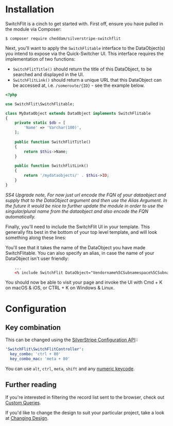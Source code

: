 # Installation

SwitchFlit is a cinch to get started with. First off, ensure you have pulled in the module via Composer:

`$ composer require cheddam/silverstripe-switchflit`

Next, you'll want to apply the `SwitchFlitable` interface to the DataObject(s) you intend to expose via the Quick-Switcher UI. This interface requires the implementation of two functions:

- `SwitchFlitTitle()` should return the title of this DataObject, to be searched and displayed in the UI.
- `SwitchFlitLink()` should return a unique URL that this DataObject can be accessed at, i.e. `/someroute/{ID}` - see the example below.

```php
<?php

use SwitchFlit\SwitchFlitable;

class MyDataObject extends DataObject implements SwitchFlitable
{
    private static $db = [
        'Name' => 'Varchar(100)',
    ];
    
    public function SwitchFlitTitle()
    {
        return $this->Name;
    }
    
    public function SwitchFlitLink()
    {
        return '/mydataobjects/' . $this->ID;
    }
}
```

_SS4 Upgrade note, For now just url encode the FQN of your dataobject and supply that to the DataObject argument and then use the Alias Argument.
In the future it would be nice to further update the module in order to use the singular/plural name from the dataobject and also encode the FQN automatically._

Finally, you'll need to include the SwitchFlit UI in your template. This generally fits best in the bottom of your top level template, and will look something along these lines:

You'll see that it takes the name of the DataObject you have made SwitchFlitable. You can also specify an alias, in case the name of your DataObject isn't user friendly:

```html
    ...
    <% include SwitchFlit DataObject="Vendorname%5CSubnamespace%5CSubnamespace%5CSubclassOfDataobject", Alias="Dataobject" %>
```

You should now be able to visit your page and invoke the UI with Cmd + K on macOS & iOS, or CTRL + K on Windows & Linux.

# Configuration

## Key combination

This can be changed using the [SilverStripe Configuration API](https://docs.silverstripe.org/en/3.4/developer_guides/configuration/configuration/)::

```yaml
'SwitchFlit\SwitchFlitController':
  key_combo: 'ctrl + 80'
  key_combo_mac: 'meta + 80'
```

You can use `alt`, `ctrl`, `meta`, `shift` and any [numeric keycode](http://keycode.info/).

## Further reading

If you're interested in filtering the record list sent to the browser, check out [Custom Queries](custom-queries.md).

If you'd like to change the design to suit your particular project, take a look at [Changing Design](changing-design.md).
